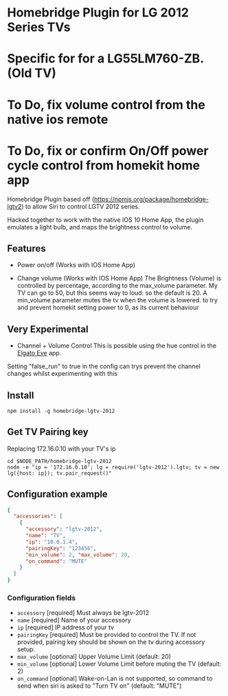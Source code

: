 # Homebridge Plugin for LG 2012 Series TVs

# Specific for for a LG55LM760-ZB. (Old TV) 
# To Do, fix volume control from the native ios remote
# To Do, fix or confirm On/Off power cycle control from homekit home app

Homebridge Plugin based off (https://npmjs.org/package/homebridge-lgtv2) to allow Siri to control LGTV 2012 series.

Hacked together to work with the native IOS 10 Home App, the plugin emulates a light bulb, and maps the brightness control to volume.

## Features
* Power on/off (Works with IOS Home App) 

* Change volume (Works with IOS Home App)
The Brightness (Volume) is controlled by percentage, according to the max_volume parameter. My TV can go to 50, but this seems way to loud: so the default is 20.
A min_volume parameter mutes the tv when the volume is lowered. to try and prevent homekit setting power to 0, as its current behaviour


## Very Experimental
* Channel + Volume Control
This is possible using the hue control in the [Elgato Eve](https://www.elgato.com/en/eve/eve-app) app.

Setting "false_run" to true in the config can trys prevent the channel changes whilst experimenting with this


## Install
```
npm install -g homebridge-lgtv-2012
```

## Get TV Pairing key
Replacing 172.16.0.10 with your TV's ip
```
cd $NODE_PATH/homebridge-lgtv-2012
node -e "ip = '172.16.0.10'; lg = require('lgtv-2012').lgtv; tv = new lg({host: ip}); tv.pair_request()"
```

## Configuration example
```json
{
  "accessories": [
    {
      "accessory": "lgtv-2012",
      "name": "TV",
      "ip": "10.0.1.4",
      "pairingKey": "123456",
      "min_volume": 2, "max_volume": 20,
      "on_command": "MUTE"
    }
  ]
}
```

### Configuration fields

- `accessory` [required]
Must always be lgtv-2012
- `name` [required]
Name of your accessory
- `ip` [required]
IP address of your tv
- `pairingKey` [required]
Must be provided to control the TV. If not provided, pairing key should be shown on the tv during accessory setup.
- `max_volume` [optional]
Upper Volume Limit (default: 20)
- `min_volume` [optional]
Lower Volume Limit before muting the TV (default: 2)
- `on_command` [optional]
Wake-on-Lan is not supported, so command to send when siri is asked to "Turn TV on" (default: "MUTE")

